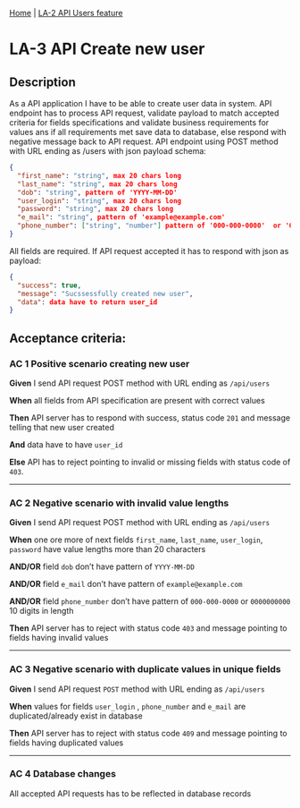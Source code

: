 [Home](../library_app_project.md) | [LA-2 API Users feature](./LA-2_API_users_feature.md)

# LA-3 API Create new user

## Description

As a API application I have to be able to create user data in system. API endpoint has to process API request, validate payload to match accepted criteria for fields specifications and validate business requirements for values ans if all requirements met save data to database, else respond with negative message back to API request. API endpoint using POST method with URL ending as /users with json payload schema:

```json
{
  "first_name": "string", max 20 chars long
  "last_name": "string", max 20 chars long
  "dob": "string", pattern of 'YYYY-MM-DD'
  "user_login": "string", max 20 chars long
  "password": "string", max 20 chars long
  "e_mail": "string", pattern of 'example@example.com'
  "phone_number": ["string", "number"] pattern of '000-000-0000'  or '0000000000'
}
```

All fields are required. If API request accepted it has to respond with json as payload:

```json
{
  "success": true,
  "message": "Sucssessfully created new user",
  "data": data have to return user_id
}
```

## Acceptance criteria:

### AC 1 Positive scenario creating new user

**Given** I send API request POST method with URL ending as `/api/users`

**When** all fields from API specification are present with correct values

**Then** API server has to respond with success, status code `201` and message telling that new user created

**And** data have to have `user_id`

**Else** API has to reject pointing to invalid or missing fields with status code of `403`.

---

### AC 2 Negative scenario with invalid value lengths

**Given** I send API request POST method with URL ending as `/api/users`

**When** one ore more of next fields `first_name`, `last_name`, `user_login`, `password` have value lengths more than 20 characters

**AND/OR** field `dob` don’t have pattern of `YYYY-MM-DD`

**AND/OR** field `e_mail` don’t have pattern of `example@example.com`

**AND/OR** field `phone_number` don’t have pattern of `000-000-0000` or `0000000000` 10 digits in length

**Then** API server has to reject with status code `403` and message pointing to fields having invalid values

---

### AC 3 Negative scenario with duplicate values in unique fields

**Given** I send API request `POST` method with URL ending as `/api/users`

**When** values for fields `user_login` , `phone_number` and `e_mail` are duplicated/already exist in database

**Then** API server has to reject with status code `409` and message pointing to fields having duplicated values

---

### AC 4 Database changes

All accepted API requests has to be reflected in database records
